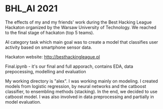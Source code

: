 # BHL_AI 2021

The effects of my and my friends' work during the Best Hacking League Hackaton organized by the Warsaw University of Technology. We reached to the final stage of hackaton (top 5 teams).

AI category task which main goal was to create a model that classifies user activity based on smartphone sensor data.

Hackaton website: http://besthackingleague.pl

Final.ipynb - it's our final and full apporach, contains EDA, data prepocessing, modelling and evaluation

My working directory is "alex". I was working mainly on modeling. I created models from logistic regression, by neural networks and the catboost classifier, to ensembling methods (stacking). In the end, we decided to use catboost model. I was also involved in data preprocessing and partially in model evaluation.
